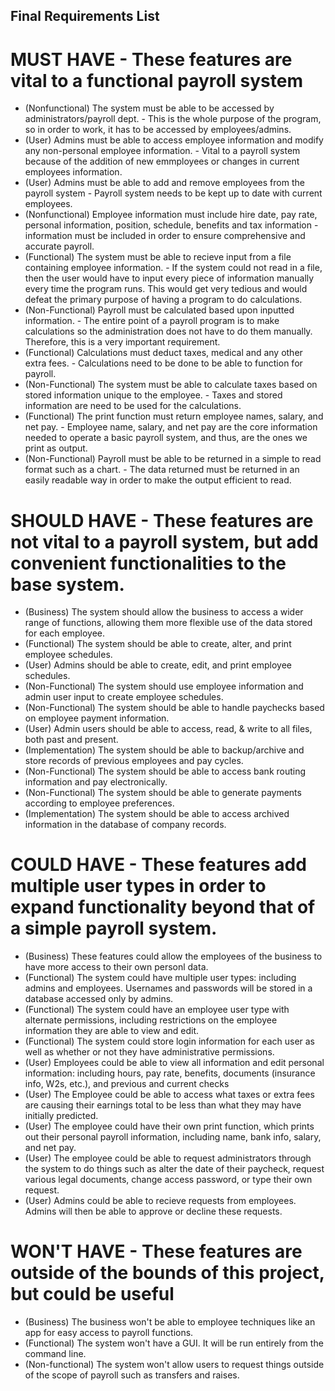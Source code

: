## Final Requirements List

# MUST HAVE - These features are vital to a functional payroll system
* (Nonfunctional) The system must be able to be accessed by administrators/payroll dept. - This is the whole purpose of the program, so in order to work, it has to be accessed by employees/admins.
* (User) Admins must be able to access employee information and modify any non-personal employee information. - Vital to a payroll system because of the addition of new emmployees or changes in current employees information.
* (User) Admins must be able to add and remove employees from the payroll system - Payroll system needs to be kept up to date with current employees.
* (Nonfunctional) Employee information must include hire date, pay rate, personal information, position, schedule, benefits and tax information - information must be included in order to ensure comprehensive and accurate payroll. 
* (Functional) The system must be able to recieve input from a file containing employee information. - If the system could not read in a file, then the user would have to input every piece of information manually every time the program runs. This would get very tedious and would defeat the primary purpose of having a program to do calculations.
* (Non-Functional) Payroll must be calculated based upon inputted information. - The entire point of a payroll program is to make calculations so the administration does not have to do them manually. Therefore, this is a very important requirement.
* (Functional) Calculations must deduct taxes, medical and any other extra fees. - Calculations need to be done to be able to function for payroll.
* (Non-Functional) The system must be able to calculate taxes based on stored information unique to the employee. - Taxes and stored information are need to be used for the calculations.
* (Functional) The print function must return employee names, salary, and net pay. - Employee name, salary, and net pay are the core information needed to operate a basic payroll system, and thus, are the ones we print as output.
* (Non-Functional) Payroll must be able to be returned in a simple to read format such as a chart. - The data returned must be returned in an easily readable way in order to make the output efficient to read.


# SHOULD HAVE - These features are not vital to a payroll system, but add convenient functionalities to the base system.
* (Business) The system should allow the business to access a wider range of functions, allowing them more flexible use of the data stored for each employee.
* (Functional) The system should be able to create, alter, and print employee schedules.
* (User) Admins should be able to create, edit, and print employee schedules.
* (Non-Functional) The system should use employee information and admin user input to create employee schedules.
* (Non-Functional) The system should be able to handle paychecks based on employee payment information.
* (User) Admin users should be able to access, read, & write to all files, both past and present.
* (Implementation) The system should be able to backup/archive and store records of previous employees and pay cycles.
* (Non-Functional) The system should be able to access bank routing information and pay electronically.
* (Non-Functional) The system should be able to generate payments according to employee preferences.
* (Implementation) The system should be able to access archived information in the database of company records.


# COULD HAVE - These features add multiple user types in order to expand functionality beyond that of a simple payroll system.
* (Business) These features could allow the employees of the business to have more access to their own personl data.
* (Functional) The system could have multiple user types: including admins and employees. Usernames and passwords will be stored in a database accessed only by admins.
* (Functional) The system could have an employee user type with alternate permissions, including restrictions on the employee information they are able to view and edit.
* (Functional) The system could store login information for each user as well as whether or not they have administrative permissions.
* (User) Employees could be able to view all information and edit personal information: including hours, pay rate, benefits, documents (insurance info, W2s, etc.), and previous and current checks
* (User) The Employee could be able to access what taxes or extra fees are causing their earnings total to be less than what they may have initially predicted.
* (User) The employee could have their own print function, which prints out their personal payroll information, including name, bank info, salary, and net pay.
* (User) The employee could be able to request administrators through the system to do things such as alter the date of their paycheck, request various legal documents, change access password, or type their own request.
* (User) Admins could be able to recieve requests from employees. Admins will then be able to approve or decline these requests.


# WON'T HAVE - These features are outside of the bounds of this project, but could be useful
* (Business) The business won't be able to employee techniques like an app for easy access to payroll functions.
* (Functional) The system won't have a GUI. It will be run entirely from the command line.
* (Non-functional) The system won't allow users to request things outside of the scope of payroll such as transfers and raises.

